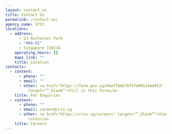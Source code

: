 ```yaml
---
layout: contact_us
title: Contact Us
permalink: /contact-us/
agency_name: STCC
locations:
  - address:
      - 23 Rochester Park
      - "#06-01"
      - Singapore 139234
    operating_hours: []
    maps_link: ""
    title: Location
contacts:
  - content:
      - phone: ""
      - email: ""
      - other: <a href="https://form.gov.sg/64af78bb7075fe00114ad913"
          target="”_blank”">Fill in this form</a>
    title: For Enquiries
  - content:
      - phone: ""
      - email: career@cris.sg
      - other: <a href="https://cris.sg/careers" target="”_blank”">View available
          roles</a>
    title: Careers
---
```

